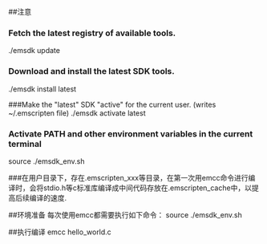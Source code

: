 ##注意
### Fetch the latest registry of available tools.
./emsdk update

### Download and install the latest SDK tools.
./emsdk install latest

###Make the "latest" SDK "active" for the current user. (writes ~/.emscripten file)
./emsdk activate latest

### Activate PATH and other environment variables in the current terminal
source ./emsdk_env.sh

###在用户目录下，存在.emscripten_xxx等目录，在第一次用emcc命令进行编译时，会将stdio.h等c标准库编译成中间代码存放在.emscripten_cache中，以提高后续编译的速度.

##环境准备
每次使用emcc都需要执行如下命令：
source ./emsdk_env.sh

##执行编译
emcc hello_world.c
